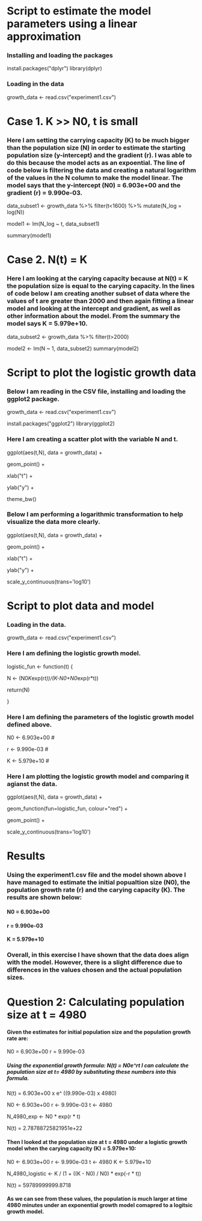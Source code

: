 # Script to estimate the model parameters using a linear approximation

### Installing and loading the packages

install.packages("dplyr")
library(dplyr)

### Loading in the data 

growth_data <- read.csv("experiment1.csv")

# Case 1. K >> N0, t is small

### Here I am setting the carrying capacity (K) to be much bigger than the population size (N) in order to estimate the starting population size (y-intercept) and the gradient (r). I was able to do this because the model acts as an expoential. The line of code below is filtering the data and creating a natural logarithm of the values in the N column to make the model linear. The model says that the y-intercept (N0) = 6.903e+00 and the gradient (r) = 9.990e-03.  

data_subset1 <- growth_data %>% filter(t<1600) %>% mutate(N_log = log(N))

model1 <- lm(N_log ~ t, data_subset1)

summary(model1)

# Case 2. N(t) = K

### Here I am looking at the carying capacity because at N(t) = K the population size is equal to the carying capacity. In the lines of code below I am creating another subset of data where the values of t are greater than 2000 and then again fitting a linear model and looking at the intercept and gradient, as well as other information about the model. From the summary the model says K = 5.979e+10. 

data_subset2 <- growth_data %>% filter(t>2000)

model2 <- lm(N ~ 1, data_subset2)
summary(model2) 

# Script to plot the logistic growth data

### Below I am reading in the CSV file, installing and loading the ggplot2 package. 

growth_data <- read.csv("experiment1.csv")

install.packages("ggplot2")
library(ggplot2)

### Here I am creating a scatter plot with the variable N and t. 

ggplot(aes(t,N), data = growth_data) +
  
  geom_point() +
  
  xlab("t") +
  
  ylab("y") +
  
  theme_bw()

### Below I am performing a logarithmic transformation to help visualize the data more clearly. 

ggplot(aes(t,N), data = growth_data) +
  
  geom_point() +
  
  xlab("t") +
  
  ylab("y") +
  
  scale_y_continuous(trans='log10')

# Script to plot data and model

### Loading in the data.  

growth_data <- read.csv("experiment1.csv")

### Here I am defining the logistic growth model. 

logistic_fun <- function(t) {
  
  N <- (N0*K*exp(r*t))/(K-N0+N0*exp(r*t))
  
  return(N)
  
}

### Here I am defining the parameters of the logistic growth model defined above. 

N0 <- 6.903e+00 #
  
r <- 9.990e-03 #
  
K <- 5.979e+10 #

### Here I am plotting the logistic growth model and comparing it agianst the data. 

ggplot(aes(t,N), data = growth_data) +
  
  geom_function(fun=logistic_fun, colour="red") +
  
  geom_point() +

  scale_y_continuous(trans='log10') 

# Results

### Using the experiment1.csv file and the model shown above I have managed to estimate the initial popualtion size (N0), the population growth rate (r) and the carying capacity (K). The results are shown below: 

#### N0 = 6.903e+00

#### r = 9.990e-03

#### K = 5.979e+10

### Overall, in this exercise I have shown that the data does align with the model. However, there is a slight difference due to differences in the values chosen and the actual population sizes. 

# Question 2: Calculating population size at t = 4980 

#### Given the estimates for initial population size and the population growth rate are: 

N0 = 6.903e+00
r = 9.990e-03

##### Using the exponential growth formula: N(t) = N0e^rt I can calculate the population size at t= 4980 by substituting these numbers into this formula. 

N(t) = 6.903e+00 x e^ ((9.990e-03) x 4980)

N0 <- 6.903e+00
r <- 9.990e-03
t <- 4980

N_4980_exp <- N0 * exp(r * t)

N(t) = 2.78788725821951e+22 

#### Then I looked at the population size at t = 4980 under a logistic growth model when the carying capacity (K) = 5.979e+10: 

N0 <- 6.903e+00
r <- 9.990e-03
t <- 4980
K <- 5.979e+10

N_4980_logistic <- K / (1 + ((K - N0) / N0) * exp(-r * t))

N(t) = 59789999999.8718

#### As we can see from these values, the population is much larger at time 4980 minutes under an exponential growth model comapred to a logitsic growth model. 



